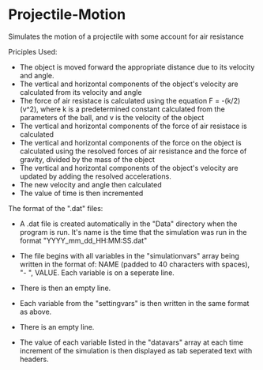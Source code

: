 # Projectile-Motion
Simulates the motion of a projectile with some account for air resistance

Priciples Used:
- The object is moved forward the appropriate distance due to its velocity and angle.
- The vertical and horizontal components of the object's velocity are calculated from its velocity and angle
- The force of air resistace is calculated using the equation F = -(k/2)(v^2), where k is a predetermined constant calculated from the parameters of the ball, and v is the velocity of the object
- The vertical and horizontal components of the force of air resistace is calculated
- The vertical and horizontal components of the force on the object is calculated using the resolved forces of air resistance and the force of gravity, divided by the mass of the object
- The vertical and horizontal components of the object's velocity are updated by adding the resolved accelerations.
- The new velocity and angle then calculated
- The value of time is then incremented


The format of the ".dat" files:

- A .dat file is created automatically in the "Data" directory when the program is run. It's name is the time that the simulation was run in the format "YYYY_mm_dd_HH:MM:SS.dat"

- The file begins with all variables in the "simulationvars" array being written in the format of: NAME (padded to 40 characters with spaces), "- ", VALUE. Each variable is on a seperate line.
- There is then an empty line.
- Each variable from the "settingvars" is then written in the same format as above.
- There is an empty line.
- The value of each variable listed in the "datavars" array at each time increment of the simulation is then displayed as tab seperated text with headers.
